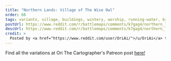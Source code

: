 ```yaml
---
title: "Northern Lands: Village of The Wise Owl"
order: 68
tags: variants, village, buildings, wintery, worship, running-water, bridge, food, day, variant:torchlight, variant:nest, variant:blood, variant:glow, variant:dirt-path, variant:night, artist:orithecartographer
postUrl: https://www.reddit.com/r/battlemaps/comments/k7gag4/northern_lands_village_of_the_wise_owl_35x55/
descUrl: https://www.reddit.com/r/battlemaps/comments/k7gag4/northern_lands_village_of_the_wise_owl_35x55/geqm6a9/
credit: >
  Posted by <a href="https://www.reddit.com/user/OriAi/">/u/OriAi</a> to <a href="https://www.reddit.com/r/battlemaps/">/r/battlemaps</a> in Dec, 2020. <br/> Please support the artist on <a href="https://www.patreon.com/orithecartographer">Patreon</a>, as well as follow them on <a href="https://twitter.com/ori_beatrice">Twitter</a>
---
```

Find all the variations at Ori The Cartographer's Patreon post <a href="https://www.patreon.com/posts/northern-lands-44706986" title="Northern Lands: Village of The Wise Owl by Ori The Cartographer on Patreon">here!</a>
